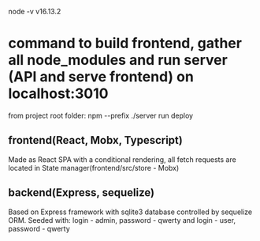 node -v v16.13.2

# command to build frontend, gather all node_modules and run server (API and serve frontend) on localhost:3010

from project root folder: npm --prefix ./server run deploy

## frontend(React, Mobx, Typescript)

Made as React SPA with a conditional rendering, all fetch requests are located in State manager(frontend/src/store - Mobx)

## backend(Express, sequelize)

Based on Express framework with sqlite3 database controlled by sequelize ORM.
Seeded with: login - admin, password - qwerty and login - user, password - qwerty

